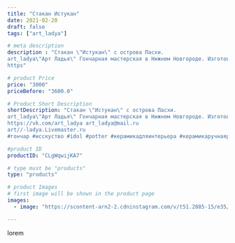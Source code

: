 ```yaml
---
title: "Стакан Истукан"
date: 2021-02-20
draft: false
tags: ["art_ladya"]

# meta description
description : "Стакан \"Истукан\" с острова Пасхи. 
art_ladya\"Арт Ладья\" Гончарная мастерская в Нижнем Новгороде. Изготовление керамики и мастер//-классы по обучению. 
https"

# product Price
price: "3000"
priceBefore: "3600.0"

# Product Short Description
shortDescription: "Стакан \"Истукан\" с острова Пасхи. 
art_ladya\"Арт Ладья\" Гончарная мастерская в Нижнем Новгороде. Изготовление керамики и мастер//-классы по обучению. 
https://vk.com/art_ladya art_ladya@mail.ru 
art//-ladya.Livemaster.ru
#гончар #исскуство #idol #potter #керамикадляинтерьера #керамикаручнаяработа #гончарнаямастерская #керамиканазаказ #handmade #посудаизглины #керамика #гончарнаяпосуда #эксклюзивнаякерамика #painter #dishes #decor #ceramicar #nntoday #claygoods #restaurant #earthenware #ceramic #design #островпасхи #magic #ezoteric #ceramicart #стаканистукан #clay #авторскаякерамика"

#product ID
productID: "CLgWqwijKA7"

# type must be "products"
type: "products"

# product Images
# first image will be shown in the product page
images:
  - image: "https://scontent-arn2-2.cdninstagram.com/v/t51.2885-15/e35/151306407_434475464566328_831476628572950376_n.jpg?se=7&tp=1&_nc_ht=scontent-arn2-2.cdninstagram.com&_nc_cat=108&_nc_ohc=UnBFP0YCJscAX-2KquF&ccb=7-4&oh=43e1f682d944aba2d2c99c79c580c66c&oe=60860FD5&_nc_sid=86f79a&ig_cache_key=MjUxMzEwODI4NzQzMzI1MjkyMw%3D%3D.2-ccb7-4"

---
```

lorem
